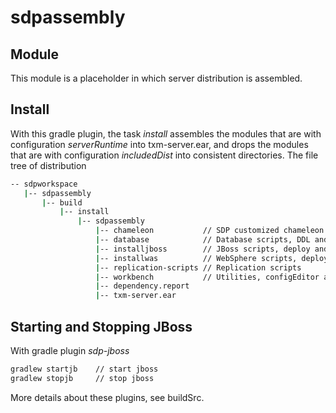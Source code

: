 # sdpassembly

## Module
 
This module is a placeholder in which server distribution is assembled.

## Install

With this gradle plugin, the task *install* assembles the modules that
are with configuration *serverRuntime* into txm-server.ear, and drops
the modules that are with configuration *includedDist* into consistent
directories. The file tree of distribution

```bash
-- sdpworkspace
   |-- sdpassembly
       |-- build
           |-- install
               |-- sdpassembly
                   |-- chameleon           // SDP customized chameleon    
                   |-- database            // Database scripts, DDL and DML
                   |-- installjboss        // JBoss scripts, deploy and startup
                   |-- installwas          // WebSphere scripts, deploy and startup
                   |-- replication-scripts // Replication scripts
                   |-- workbench           // Utilities, configEditor and traceViewer
                   |-- dependency.report   
                   |-- txm-server.ear      
```

## Starting and Stopping JBoss
 
With gradle plugin *sdp-jboss*
```bash
gradlew startjb    // start jboss
gradlew stopjb     // stop jboss
```

More details about these plugins, see buildSrc.